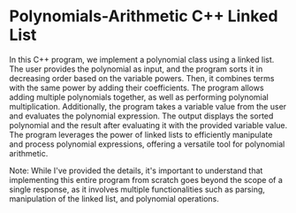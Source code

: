 # Polynomials-Arithmetic C++ Linked List
In this C++ program, we implement a polynomial class using a linked list. The user provides the polynomial as input, and the program sorts it in decreasing order based on the variable powers. Then, it combines terms with the same power by adding their coefficients. The program allows adding multiple polynomials together, as well as performing polynomial multiplication. Additionally, the program takes a variable value from the user and evaluates the polynomial expression. The output displays the sorted polynomial and the result after evaluating it with the provided variable value. The program leverages the power of linked lists to efficiently manipulate and process polynomial expressions, offering a versatile tool for polynomial arithmetic.

Note: While I've provided the details, it's important to understand that implementing this entire program from scratch goes beyond the scope of a single response, as it involves multiple functionalities such as parsing, manipulation of the linked list, and polynomial operations.
